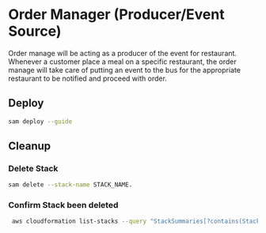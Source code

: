 # Order Manager (Producer/Event Source)

Order manage will be acting as a producer of the event for restaurant. 
Whenever a customer place a meal on a specific restaurant, the order manage will take care of 
putting an event to the bus for the appropriate restaurant to be notified and proceed with order.

## Deploy
```sh
sam deploy --guide
```

## Cleanup
### Delete Stack
```sh
sam delete --stack-name STACK_NAME.
```

### Confirm Stack been deleted
```sh
 aws cloudformation list-stacks --query "StackSummaries[?contains(StackName,'STACK_NAME')].StackStatus"
```